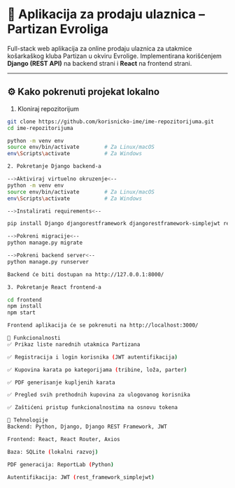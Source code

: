 # 🏀 Aplikacija za prodaju ulaznica – Partizan Evroliga

Full-stack web aplikacija za online prodaju ulaznica za utakmice košarkaškog kluba Partizan u okviru Evrolige. Implementirana korišćenjem **Django (REST API)** na backend strani i **React** na frontend strani.

---

## ⚙️ Kako pokrenuti projekat lokalno


1. Kloniraj repozitorijum

```bash
git clone https://github.com/korisnicko-ime/ime-repozitorijuma.git
cd ime-repozitorijuma

python -m venv env
source env/bin/activate        # Za Linux/macOS
env\Scripts\activate           # Za Windows

2. Pokretanje Django backend-a

-->Aktiviraj virtuelno okruzenje<--
python -m venv env
source env/bin/activate        # Za Linux/macOS
env\Scripts\activate           # Za Windows

-->Instalirati requirements<--

pip install Django djangorestframework djangorestframework-simplejwt reportlab pytz

-->Pokreni migracije<--
python manage.py migrate

-->Pokreni backend server<--
python manage.py runserver

Backend će biti dostupan na http://127.0.0.1:8000/

3. Pokretanje React frontend-a

cd frontend
npm install
npm start

Frontend aplikacija će se pokrenuti na http://localhost:3000/

🚀 Funkcionalnosti
✅ Prikaz liste narednih utakmica Partizana

✅ Registracija i login korisnika (JWT autentifikacija)

✅ Kupovina karata po kategorijama (tribine, loža, parter)

✅ PDF generisanje kupljenih karata

✅ Pregled svih prethodnih kupovina za ulogovanog korisnika

✅ Zaštićeni pristup funkcionalnostima na osnovu tokena

🧱 Tehnologije
Backend: Python, Django, Django REST Framework, JWT

Frontend: React, React Router, Axios

Baza: SQLite (lokalni razvoj)

PDF generacija: ReportLab (Python)

Autentifikacija: JWT (rest_framework_simplejwt)







